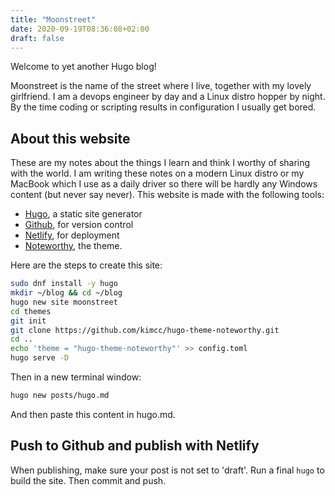 ```yaml
---
title: "Moonstreet"
date: 2020-09-19T08:36:08+02:00
draft: false
---
```


Welcome to yet another Hugo blog!
<!--more-->

Moonstreet is the name of the street where I live, together with my lovely girlfriend.
I am a devops engineer by day and a Linux distro hopper by night. By the time coding or scripting results in configuration I usually get bored.

## About this website

These are my notes about the things I learn and think I worthy of sharing with the world. 
I am writing these notes on a modern Linux distro or my MacBook which I use as a daily driver so there will be hardly any Windows content (but never say never).
This website is made with the following tools:

- [Hugo](https://gohugo.io/), a static site generator
- [Github](https://github.com), for version control
- [Netlify](https://www.netlify.com/), for deployment
- [Noteworthy](https://github.com/kimcc/hugo-theme-noteworthy), the theme. 

Here are the steps to create this site:

```sh
sudo dnf install -y hugo
mkdir ~/blog && cd ~/blog
hugo new site moonstreet
cd themes
git init
git clone https://github.com/kimcc/hugo-theme-noteworthy.git
cd ..
echo 'theme = "hugo-theme-noteworthy"' >> config.toml
hugo serve -D
```

Then in a new terminal window:

```sh
hugo new posts/hugo.md
```

And then paste this content in hugo.md.

## Push to Github and publish with Netlify

When publishing, make sure your post is not set to 'draft'.
Run a final `hugo` to build the site.
Then commit and push.